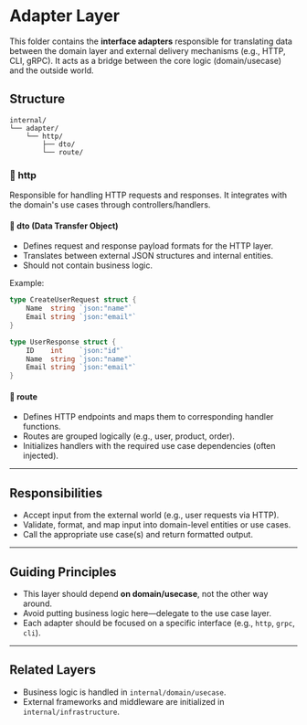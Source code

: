 # Adapter Layer

This folder contains the **interface adapters** responsible for translating data between the domain layer and external delivery mechanisms (e.g., HTTP, CLI, gRPC). It acts as a bridge between the core logic (domain/usecase) and the outside world.

## Structure

```
internal/
└── adapter/
    └── http/
        ├── dto/
        └── route/
```

### 📁 http

Responsible for handling HTTP requests and responses. It integrates with the domain's use cases through controllers/handlers.

#### 📁 dto (Data Transfer Object)

- Defines request and response payload formats for the HTTP layer.
- Translates between external JSON structures and internal entities.
- Should not contain business logic.

Example:

```go
type CreateUserRequest struct {
    Name  string `json:"name"`
    Email string `json:"email"`
}

type UserResponse struct {
    ID    int    `json:"id"`
    Name  string `json:"name"`
    Email string `json:"email"`
}
```

#### 📁 route

- Defines HTTP endpoints and maps them to corresponding handler functions.
- Routes are grouped logically (e.g., user, product, order).
- Initializes handlers with the required use case dependencies (often injected).

---

## Responsibilities

- Accept input from the external world (e.g., user requests via HTTP).
- Validate, format, and map input into domain-level entities or use cases.
- Call the appropriate use case(s) and return formatted output.

---

## Guiding Principles

- This layer should depend **on domain/usecase**, not the other way around.
- Avoid putting business logic here—delegate to the use case layer.
- Each adapter should be focused on a specific interface (e.g., `http`, `grpc`, `cli`).

---

## Related Layers

- Business logic is handled in `internal/domain/usecase`.
- External frameworks and middleware are initialized in `internal/infrastructure`.
